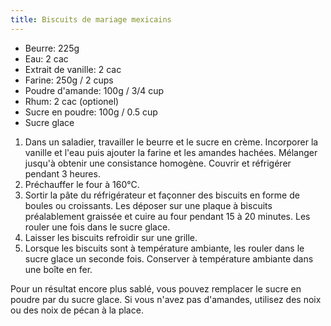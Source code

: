 ```yaml
---
title: Biscuits de mariage mexicains
---
```


-   Beurre: 225g
-   Eau: 2 cac
-   Extrait de vanille: 2 cac
-   Farine: 250g / 2 cups
-   Poudre d'amande: 100g / 3/4 cup
-   Rhum: 2 cac (optionel)
-   Sucre en poudre: 100g / 0.5 cup
-   Sucre glace

1.  Dans un saladier, travailler le beurre et le sucre en crème.
    Incorporer la vanille et l'eau puis ajouter la farine et les
    amandes hachées. Mélanger jusqu'à obtenir une consistance homogène.
    Couvrir et réfrigérer pendant 3 heures.
2.  Préchauffer le four à 160°C.
3.  Sortir la pâte du réfrigérateur et façonner des biscuits en forme de
    boules ou croissants. Les déposer sur une plaque à biscuits
    préalablement graissée et cuire au four pendant 15 à 20 minutes. Les
    rouler une fois dans le sucre glace.
4.  Laisser les biscuits refroidir sur une grille.
5.  Lorsque les biscuits sont à température ambiante, les rouler dans le
    sucre glace un seconde fois. Conserver à température ambiante dans
    une boîte en fer.

Pour un résultat encore plus sablé, vous pouvez remplacer le sucre en
poudre par du sucre glace. Si vous n'avez pas d'amandes, utilisez des
noix ou des noix de pécan à la place.
